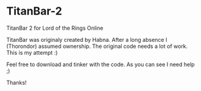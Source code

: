 # TitanBar-2
TitanBar 2 for Lord of the Rings Online

TitanBar was originaly created by Habna. After a long absence I (Thorondor) assumed ownership.
The original code needs a lot of work. This is my attempt :) 

Feel free to download and tinker with the code. As you can see I need help ;)

Thanks!
